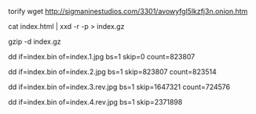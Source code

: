 
torify wget http://sigmaninestudios.com/3301/avowyfgl5lkzfj3n.onion.htm

cat index.html | xxd -r -p > index.gz

gzip -d index.gz

dd if=index.bin of=index.1.jpg bs=1 skip=0 count=823807

dd if=index.bin of=index.2.jpg bs=1 skip=823807 count=823514

dd if=index.bin of=index.3.rev.jpg bs=1 skip=1647321 count=724576

dd if=index.bin of=index.4.rev.jpg bs=1 skip=2371898 
